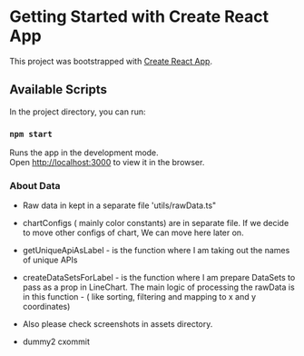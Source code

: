 # Getting Started with Create React App

This project was bootstrapped with [Create React App](https://github.com/facebook/create-react-app).

## Available Scripts

In the project directory, you can run:

### `npm start`

Runs the app in the development mode.\
Open [http://localhost:3000](http://localhost:3000) to view it in the browser.

### About Data

- Raw data in kept in a separate file 'utils/rawData.ts"
- chartConfigs ( mainly color constants) are in separate file. If we decide to move other configs of chart, We can move here later on.
- getUniqueApiAsLabel - is the function where I am taking out the names of unique APIs
- createDataSetsForLabel - is the function where I am prepare DataSets to pass as a prop in LineChart. The main logic of processing the rawData is in this function - ( like sorting, filtering and mapping to x and y coordinates)
- Also please check screenshots in assets directory.

- dummy2 cxommit
